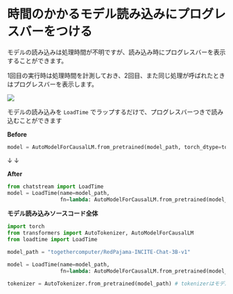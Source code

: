 # 時間のかかるモデル読み込みにプログレスバーをつける

モデルの読み込みは処理時間が不明ですが、読み込み時にプログレスバーを表示することができます。

1回目の実行時は処理時間を計測しておき、2回目、また同じ処理が呼ばれたときはプログレスバーを表示します。

<img src="https://riversun.github.io/loadtime/loadtime_std.gif">

モデルの読み込みを `LoadTime` でラップするだけで、プログレスバーつきで読み込むことができます


**Before** 

```python
model = AutoModelForCausalLM.from_pretrained(model_path, torch_dtype=torch.float16)
```

↓
↓


**After**

```python
from chatstream import LoadTime
model = LoadTime(name=model_path,
                 fn=lambda: AutoModelForCausalLM.from_pretrained(model_path, torch_dtype=torch.float16))()
```

**モデル読み込みソースコード全体**

```python
import torch
from transformers import AutoTokenizer, AutoModelForCausalLM
from loadtime import LoadTime

model_path = "togethercomputer/RedPajama-INCITE-Chat-3B-v1"

model = LoadTime(name=model_path,
                 fn=lambda: AutoModelForCausalLM.from_pretrained(model_path, torch_dtype=torch.float16))()

tokenizer = AutoTokenizer.from_pretrained(model_path) # tokenizerはモデル読み込みの後で取得します

```

